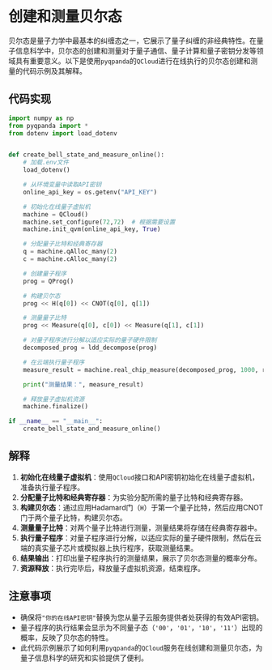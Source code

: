 # 创建和测量贝尔态

贝尔态是量子力学中最基本的纠缠态之一，它展示了量子纠缠的非经典特性。在量子信息科学中，贝尔态的创建和测量对于量子通信、量子计算和量子密钥分发等领域具有重要意义。以下是使用`pyqpanda`的`QCloud`进行在线执行的贝尔态创建和测量的代码示例及其解释。

## 代码实现

```python
import numpy as np
from pyqpanda import *
from dotenv import load_dotenv


def create_bell_state_and_measure_online():
    # 加载.env文件
    load_dotenv()

    # 从环境变量中读取API密钥
    online_api_key = os.getenv("API_KEY")

    # 初始化在线量子虚拟机
    machine = QCloud()
    machine.set_configure(72,72)  # 根据需要设置
    machine.init_qvm(online_api_key, True)

    # 分配量子比特和经典寄存器
    q = machine.qAlloc_many(2)
    c = machine.cAlloc_many(2)

    # 创建量子程序
    prog = QProg()

    # 构建贝尔态
    prog << H(q[0]) << CNOT(q[0], q[1])

    # 测量量子比特
    prog << Measure(q[0], c[0]) << Measure(q[1], c[1])

    # 对量子程序进行分解以适应实际的量子硬件限制
    decomposed_prog = ldd_decompose(prog)

    # 在云端执行量子程序
    measure_result = machine.real_chip_measure(decomposed_prog, 1000, real_chip_type.origin_72)

    print("测量结果：", measure_result)

    # 释放量子虚拟机资源
    machine.finalize()

if __name__ == "__main__":
    create_bell_state_and_measure_online()
```

## 解释

1. **初始化在线量子虚拟机**：使用`QCloud`接口和API密钥初始化在线量子虚拟机，准备执行量子程序。
2. **分配量子比特和经典寄存器**：为实验分配所需的量子比特和经典寄存器。
3. **构建贝尔态**：通过应用Hadamard门（`H`）于第一个量子比特，然后应用CNOT门于两个量子比特，构建贝尔态。
4. **测量量子比特**：对两个量子比特进行测量，测量结果将存储在经典寄存器中。
5. **执行量子程序**：对量子程序进行分解，以适应实际的量子硬件限制，然后在云端的真实量子芯片或模拟器上执行程序，获取测量结果。
6. **结果输出**：打印出量子程序执行的测量结果，展示了贝尔态测量的概率分布。
7. **资源释放**：执行完毕后，释放量子虚拟机资源，结束程序。

## 注意事项

- 确保将`"你的在线API密钥"`替换为您从量子云服务提供者处获得的有效API密钥。
- 量子程序的执行结果会显示为不同量子态（`'00'`，`'01'`，`'10'`，`'11'`）出现的概率，反映了贝尔态的特性。
- 此代码示例展示了如何利用`pyqpanda`的`QCloud`服务在线创建和测量贝尔态，为量子信息科学的研究和实验提供了便利。